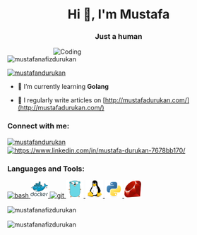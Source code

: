 <h1 align="center">Hi 👋, I'm Mustafa</h1>
<h3 align="center">Just a human</h3>
<img align="right" alt="Coding" width=400 src="https://media2.giphy.com/media/qgQUggAC3Pfv687qPC/giphy.gif?cid=ecf05e47pq0gx501oj9zsmm32gx43ncickt493heqib9euu5&rid=giphy.gif&ct=g">

<p align="left"> <img src="https://komarev.com/ghpvc/?username=mustafanafizdurukan&label=Profile%20views&color=0e75b6&style=flat" alt="mustafanafizdurukan" /> </p>

<p align="left"> <a href="https://twitter.com/mustafandurukan" target="blank"><img src="https://img.shields.io/twitter/follow/mustafandurukan?logo=twitter&style=for-the-badge" alt="mustafandurukan" /></a> </p>

- 🌱 I’m currently learning **Golang**

- 📝 I regularly write articles on [http://mustafadurukan.com/](http://mustafadurukan.com/)

<h3 align="left">Connect with me:</h3>
<p align="left">
<a href="https://twitter.com/mustafandurukan" target="blank"><img align="center" src="https://raw.githubusercontent.com/rahuldkjain/github-profile-readme-generator/master/src/images/icons/Social/twitter.svg" alt="mustafandurukan" height="30" width="40" /></a>
<a href="https://linkedin.com/in/https://www.linkedin.com/in/mustafa-durukan-7678bb170/" target="blank"><img align="center" src="https://raw.githubusercontent.com/rahuldkjain/github-profile-readme-generator/master/src/images/icons/Social/linked-in-alt.svg" alt="https://www.linkedin.com/in/mustafa-durukan-7678bb170/" height="30" width="40" /></a>
</p>

<h3 align="left">Languages and Tools:</h3>
<p align="left"> <a href="https://www.gnu.org/software/bash/" target="_blank" rel="noreferrer"> <img src="https://www.vectorlogo.zone/logos/gnu_bash/gnu_bash-icon.svg" alt="bash" width="40" height="40"/> </a> <a href="https://www.docker.com/" target="_blank" rel="noreferrer"> <img src="https://raw.githubusercontent.com/devicons/devicon/master/icons/docker/docker-original-wordmark.svg" alt="docker" width="40" height="40"/> </a> <a href="https://git-scm.com/" target="_blank" rel="noreferrer"> <img src="https://www.vectorlogo.zone/logos/git-scm/git-scm-icon.svg" alt="git" width="40" height="40"/> </a> <a href="https://golang.org" target="_blank" rel="noreferrer"> <img src="https://raw.githubusercontent.com/devicons/devicon/master/icons/go/go-original.svg" alt="go" width="40" height="40"/> </a> <a href="https://www.linux.org/" target="_blank" rel="noreferrer"> <img src="https://raw.githubusercontent.com/devicons/devicon/master/icons/linux/linux-original.svg" alt="linux" width="40" height="40"/> </a> <a href="https://www.python.org" target="_blank" rel="noreferrer"> <img src="https://raw.githubusercontent.com/devicons/devicon/master/icons/python/python-original.svg" alt="python" width="40" height="40"/> </a> <a href="https://www.ruby-lang.org/en/" target="_blank" rel="noreferrer"> <img src="https://raw.githubusercontent.com/devicons/devicon/master/icons/ruby/ruby-original.svg" alt="ruby" width="40" height="40"/> </a> </p>

<p><img align="center" src="https://github-readme-stats.vercel.app/api/top-langs?username=mustafanafizdurukan&show_icons=true&locale=en&layout=compact" alt="mustafanafizdurukan" /></p>

<p><img align="center" src="https://github-readme-streak-stats.herokuapp.com/?user=mustafanafizdurukan&" alt="mustafanafizdurukan" /></p>
